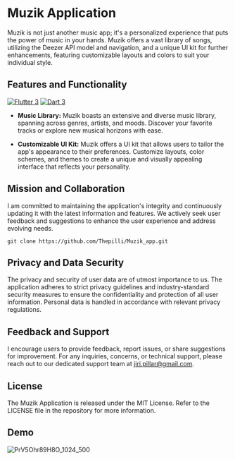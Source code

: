 # Muzik Application

Muzik is not just another music app; it's a personalized experience that puts the power of music in your hands. Muzik offers a vast library of songs, utilizing the Deezer API model and navigation, and a unique UI kit for further enhancements, featuring customizable layouts and colors to suit your individual style.

## Features and Functionality

[![Flutter 3](https://img.shields.io/badge/Flutter-3.10-02569b.svg?style=flat-square&logo=flutter&logoColor=13b9fd)](https://flutter.dev/)
[![Dart 3](https://img.shields.io/badge/Dart-3.0-0175c2.svg?style=flat-square&logo=dart&logoColor=13b9fd)](https://dart.dev/)

- **Music Library:**
  Muzik boasts an extensive and diverse music library, spanning across genres, artists, and moods. Discover your favorite tracks or explore new musical horizons with ease.

- **Customizable UI Kit:**
  Muzik offers a UI kit that allows users to tailor the app's appearance to their preferences. Customize layouts, color schemes, and themes to create a unique and visually appealing interface that reflects your personality.

## Mission and Collaboration

I am committed to maintaining the application's integrity and continuously updating it with the latest information and features. We actively seek user feedback and suggestions to enhance the user experience and address evolving needs.

```
git clone https://github.com/Thepilli/Muzik_app.git
```

## Privacy and Data Security

The privacy and security of user data are of utmost importance to us. The application adheres to strict privacy guidelines and industry-standard security measures to ensure the confidentiality and protection of all user information. Personal data is handled in accordance with relevant privacy regulations.

## Feedback and Support

I encourage users to provide feedback, report issues, or share suggestions for improvement. For any inquiries, concerns, or technical support, please reach out to our dedicated support team at jiri.pillar@gmail.com.

## License

The Muzik Application is released under the MIT License. Refer to the LICENSE file in the repository for more information.

## Demo
![PrV5Ohr89H8O_1024_500](https://github.com/Thepilli/muzik_app/assets/104307512/90adb7b8-d52f-4b32-bcde-40b9f92c30b6)
